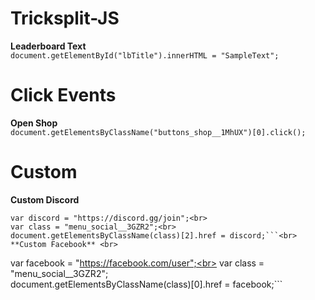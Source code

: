 # Tricksplit-JS
**Leaderboard Text** <br>
```document.getElementById("lbTitle").innerHTML = "SampleText";```
# Click Events
**Open Shop** <br>
```document.getElementsByClassName("buttons_shop__1MhUX")[0].click();```
# Custom
**Custom Discord** <br>
```
var discord = "https://discord.gg/join";<br>
var class = "menu_social__3GZR2";<br>
document.getElementsByClassName(class)[2].href = discord;```<br>
**Custom Facebook** <br>
```
var facebook = "https://facebook.com/user";<br>
var class = "menu_social__3GZR2";<br>
document.getElementsByClassName(class)[0].href = facebook;```<br>

